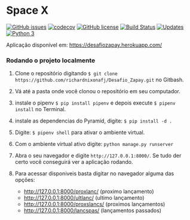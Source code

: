 # Space X

[![GitHub issues](https://img.shields.io/github/issues/richardnixonafj/Desafio_Zapay.svg)](https://github.com/richardnixonafj/Desafio_Zapay/issues)
[![codecov](https://codecov.io/gh/richardnixonafj/Desafio_Zapay/branch/master/graph/badge.svg)](https://codecov.io/gh/richardnixonafj/Desafio_Zapay)
[![GitHub license](https://img.shields.io/github/license/richardnixonafj/Desafio_Zapay.svg)](https://github.com/richardnixonafj/Desafio_Zapay)
[![Build Status](https://travis-ci.org/richardnixonafj/Desafio_Zapay.svg?branch=master)](https://travis-ci.org/richardnixonafj/Desafio_Zapay)
[![Updates](https://pyup.io/repos/github/richardnixonafj/Desafio_Zapay/shield.svg)](https://pyup.io/repos/github/richardnixonafj/Desafio_Zapay/)
[![Python 3](https://pyup.io/repos/github/richardnixonafj/Desafio_Zapay/python-3-shield.svg)](https://pyup.io/repos/github/richardnixonafj/Desafio_Zapay/)


Aplicação disponível em: https://desafiozapay.herokuapp.com/

### Rodando o projeto localmente

1. Clone o repositório digitando `$ git clone https://github.com/richardnixonafj/Desafio_Zapay.git` no Gitbash.
2. Vá até a pasta onde você clonou o repositório em seu computador.
3. instale o pipenv `$ pip install pipenv` e depois execute `$ pipenv install` no Terminal.
4. instale as dependencias do Pyramid, digite: `$ pip install -d .`
5. Digite: `$ pipenv shell` para ativar o ambiente virtual.
6. Com o ambiente virtual ativo digite: `python manage.py runserver`
7. Abra o seu navegador e digite `http://127.0.0.1:8000/`. Se tudo der certo você conseguirá ver a aplicação rodando.
8. Para acessar disponiveis basta digitar no navegador alguma das opções:

    * http://127.0.0.1:8000/proxlanc/ (proximo lançamento)
    * http://127.0.0.1:8000/ultlanc/ (ultimo lançamento)
    * http://127.0.0.1:8000/proxslancs/ (proximos lançamentos)
    * http://127.0.0.1:8000/lancspas/ (lançamentos passados)
